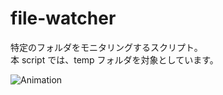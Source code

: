 # file-watcher

特定のフォルダをモニタリングするスクリプト。  
本 script では、temp フォルダを対象としています。

![Animation](https://user-images.githubusercontent.com/49807271/216792648-e657f431-97ad-4d3d-83ef-40b8c71b6108.png)
